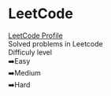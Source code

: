 # LeetCode
[LeetCode Profile](https://leetcode.com/20MH1A04I2/) <br>
Solved problems in Leetcode <br>
Difficuly level <br>
:arrow_right:Easy <br>
:arrow_right:Medium <br>
:arrow_right:Hard <br>

